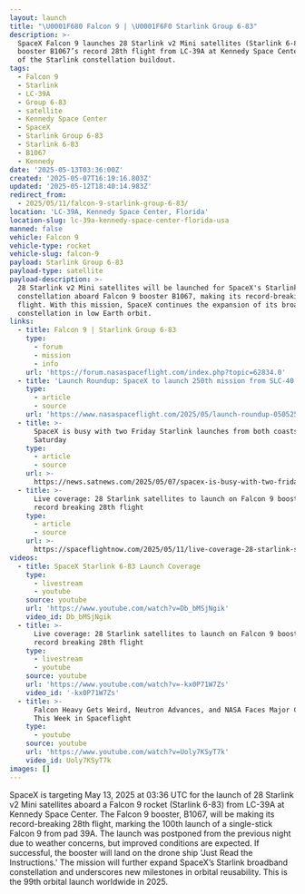 ```yaml
---
layout: launch
title: "\U0001F680 Falcon 9 | \U0001F6F0 Starlink Group 6-83"
description: >-
  SpaceX Falcon 9 launches 28 Starlink v2 Mini satellites (Starlink 6-83) on
  booster B1067’s record 28th flight from LC-39A at Kennedy Space Center as part
  of the Starlink constellation buildout.
tags:
  - Falcon 9
  - Starlink
  - LC-39A
  - Group 6-83
  - satellite
  - Kennedy Space Center
  - SpaceX
  - Starlink Group 6-83
  - Starlink 6-83
  - B1067
  - Kennedy
date: '2025-05-13T03:36:00Z'
created: '2025-05-07T16:19:16.803Z'
updated: '2025-05-12T18:40:14.983Z'
redirect_from:
  - 2025/05/11/falcon-9-starlink-group-6-83/
location: 'LC-39A, Kennedy Space Center, Florida'
location-slug: lc-39a-kennedy-space-center-florida-usa
manned: false
vehicle: Falcon 9
vehicle-type: rocket
vehicle-slug: falcon-9
payload: Starlink Group 6-83
payload-type: satellite
payload-description: >-
  28 Starlink v2 Mini satellites will be launched for SpaceX's Starlink
  constellation aboard Falcon 9 booster B1067, making its record-breaking 28th
  flight. With this mission, SpaceX continues the expansion of its broadband
  constellation in low Earth orbit.
links:
  - title: Falcon 9 | Starlink Group 6-83
    type:
      - forum
      - mission
      - info
    url: 'https://forum.nasaspaceflight.com/index.php?topic=62834.0'
  - title: 'Launch Roundup: SpaceX to launch 250th mission from SLC-40'
    type:
      - article
      - source
    url: 'https://www.nasaspaceflight.com/2025/05/launch-roundup-050525/'
  - title: >-
      SpaceX is busy with two Friday Starlink launches from both coasts + one on
      Saturday
    type:
      - article
      - source
    url: >-
      https://news.satnews.com/2025/05/07/spacex-is-busy-with-two-friday-starlink-launches-from-both-coasts-one-on-saturday/
  - title: >-
      Live coverage: 28 Starlink satellites to launch on Falcon 9 booster making
      record breaking 28th flight
    type:
      - article
      - source
    url: >-
      https://spaceflightnow.com/2025/05/11/live-coverage-28-starlink-satellites-to-launch-on-falcon-9-booster-making-record-breaking-28th-flight/
videos:
  - title: SpaceX Starlink 6-83 Launch Coverage
    type:
      - livestream
      - youtube
    source: youtube
    url: 'https://www.youtube.com/watch?v=Db_bMSjNgik'
    video_id: Db_bMSjNgik
  - title: >-
      Live coverage: 28 Starlink satellites to launch on Falcon 9 booster making
      record breaking 28th flight
    type:
      - livestream
      - youtube
    source: youtube
    url: 'https://www.youtube.com/watch?v=-kx0P71W7Zs'
    video_id: '-kx0P71W7Zs'
  - title: >-
      Falcon Heavy Gets Weird, Neutron Advances, and NASA Faces Major Cuts |
      This Week in Spaceflight
    type:
      - youtube
    source: youtube
    url: 'https://www.youtube.com/watch?v=Uoly7KSyT7k'
    video_id: Uoly7KSyT7k
images: []
---
```

SpaceX is targeting May 13, 2025 at 03:36 UTC for the launch of 28 Starlink v2 Mini satellites aboard a Falcon 9 rocket (Starlink 6-83) from LC-39A at Kennedy Space Center. The Falcon 9 booster, B1067, will be making its record-breaking 28th flight, marking the 100th launch of a single-stick Falcon 9 from pad 39A. The launch was postponed from the previous night due to weather concerns, but improved conditions are expected. If successful, the booster will land on the drone ship 'Just Read the Instructions.' The mission will further expand SpaceX’s Starlink broadband constellation and underscores new milestones in orbital reusability. This is the 99th orbital launch worldwide in 2025.
